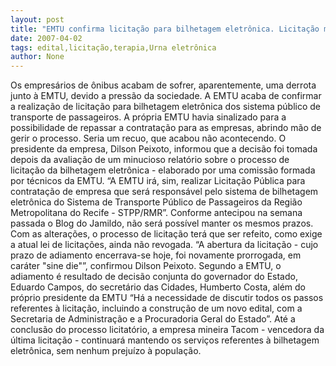 ```yaml
---
layout: post
title: "EMTU confirma licitação para bilhetagem eletrônica. Licitação milionária terá novo edital"
date: 2007-04-02
tags: edital,licitação,terapia,Urna eletrônica
author: None
---
```

Os empresários de ônibus acabam de sofrer, aparentemente, uma derrota junto à EMTU, devido a pressão da sociedade.
A EMTU acaba de confirmar a realização de licitação para bilhetagem eletrônica dos sistema público de transporte de passageiros.
A própria EMTU havia sinalizado para a possibilidade de repassar a contratação para as empresas, abrindo mão de gerir o processo. Seria um recuo, que acabou não acontecendo.
O presidente da empresa, Dilson Peixoto, informou que a decisão foi tomada depois da avaliação de um minucioso relatório sobre o processo de licitação da bilhetagem eletrônica - elaborado por uma comissão formada por técnicos da EMTU.
“A EMTU irá, sim, realizar Licitação Pública para contratação de empresa que será responsável pelo sistema de bilhetagem eletrônica do Sistema de Transporte Público de Passageiros da Região Metropolitana do Recife - STPP/RMR”.
Conforme antecipou na semana passada o Blog do Jamildo, não será possível manter os mesmos prazos. Com as alterações, o processo de licitação terá que ser refeito, como exige a atual lei de licitações, ainda não revogada.
“A abertura da licitação - cujo prazo de adiamento encerrava-se hoje, foi novamente prorrogada, em caráter \"sine die\"”, confirmou Dilson Peixoto. 
Segundo a EMTU, o adiamento é resultado de decisão conjunta do governador do Estado, Eduardo Campos, do secretário das Cidades, Humberto Costa, além do próprio presidente da EMTU
“Há a necessidade de discutir todos os passos referentes à licitação, incluindo a construção de um novo edital, com a Secretaria de Administração e a Procuradoria Geral do Estado”. 
Até a conclusão do processo licitatório, a empresa mineira Tacom - vencedora da última licitação - continuará mantendo os serviços referentes à bilhetagem eletrônica, sem nenhum prejuízo à população. 